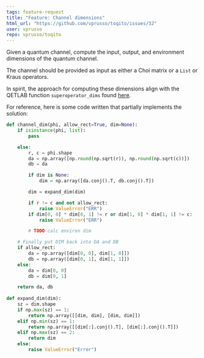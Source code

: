 ```yaml
---
tags: feature-request
title: "Feature: Channel dimensions"
html_url: "https://github.com/vprusso/toqito/issues/32"
user: vprusso
repo: vprusso/toqito
---
```


Given a quantum channel, compute the input, output, and environment dimensions of the quantum channel. 

The channel should be provided as input as either a Choi matrix or a `List` or Kraus operators. 

In spirit, the approach for computing these dimensions align with the QETLAB function `superoperator_dims` found [here](http://www.qetlab.com/Superoperator_dims).

For reference, here is some code written that partially implements the solution:

```python
def channel_dim(phi, allow_rect=True, dim=None):
    if isinstance(phi, list):
        pass

    else:
        r, c = phi.shape
        da = np.array([np.round(np.sqrt(r)), np.round(np.sqrt(c))])
        db = da

        if dim is None:
            dim = np.array([da.conj().T, db.conj().T])

        dim = expand_dim(dim)

        if r != c and not allow_rect:
            raise ValueError("ERR")
        if dim[0, 0] * dim[0, 1] != r or dim[1, 0] * dim[1, 1] != c:
            raise ValueError("ERR")

        # TODO calc environ dim

    # Finally put DIM back into DA and DB
    if allow_rect:
        da = np.array([dim[0, 0], dim[1, 0]])
        db = np.array([dim[0, 1], dim[1, 1]])
    else:
        da = dim[0, 0]
        db = dim[0, 1]

    return da, db
    
def expand_dim(dim):
    sz = dim.shape
    if np.max(sz) == 1:
        return np.array([[dim, dim], [dim, dim]])
    elif np.min(sz) == 1:
        return np.array([[dim[:].conj().T], [dim[:].conj().T]])
    elif np.max(sz) == 2:
        return dim
    else:
        raise ValueError("Error")    
```

